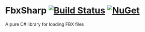 # FbxSharp [![Build Status](https://travis-ci.org/izrik/FbxSharp.svg)](https://travis-ci.org/izrik/FbxSharp) [![NuGet](https://img.shields.io/nuget/v/FbxSharp.svg)](http://www.nuget.org/packages/FbxSharp)

A pure C# library for loading FBX files
